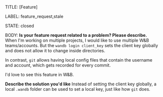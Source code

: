 TITLE:
[Feature] 

LABEL:
feature_request,stale

STATE:
closed

BODY:
**Is your feature request related to a problem? Please describe.**
When I'm working on multiple projects, I would like to use multiple W&B teams/accounts. But the `wandb login client_key` sets the client key globally and does not allow it to change inside directories. 

In contrast, `git` allows having local config files that contain the username and account, which gets recorded for every commit. 

I'd love to see this feature in W&B.

**Describe the solution you'd like**
Instead of setting the client key globally, a local `.wandb` folder can be used to set a local key, just like how `git` does.


